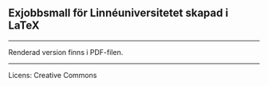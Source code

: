 ## Exjobbsmall för Linnéuniversitetet skapad i LaTeX
----------------

Renderad version finns i PDF-filen.

----------------
Licens: Creative Commons
